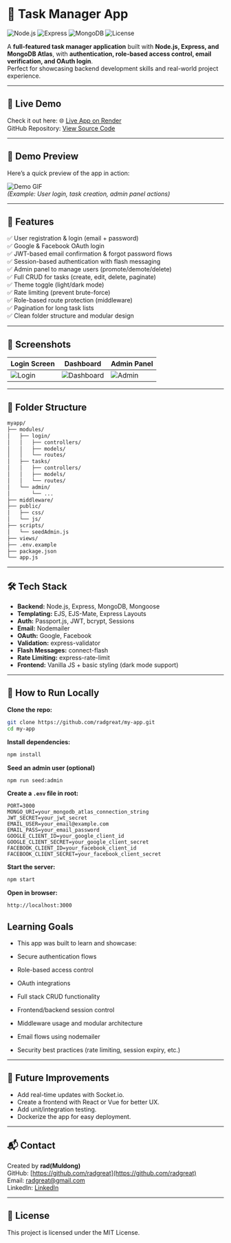 # 📝 Task Manager App

![Node.js](https://img.shields.io/badge/Node.js-v18-blue)
![Express](https://img.shields.io/badge/Express-4.x-yellow)
![MongoDB](https://img.shields.io/badge/MongoDB-Atlas-green)
![License](https://img.shields.io/badge/License-MIT-blue)

A **full-featured task manager application** built with **Node.js, Express, and MongoDB Atlas**, with **authentication, role-based access control, email verification, and OAuth login**.  
Perfect for showcasing backend development skills and real-world project experience.

---

## 🎯 Live Demo
Check it out here: 🌐 [Live App on Render](https://radtask.onrender.com)  
GitHub Repository: [View Source Code](https://github.com/radgreat/my-app)

---

## 🎥 Demo Preview
Here’s a quick preview of the app in action:

![Demo GIF](link-to-your-demo-gif.gif)  
*(Example: User login, task creation, admin panel actions)*

---

## 🚀 Features

✅ User registration & login (email + password)  
✅ Google & Facebook OAuth login  
✅ JWT-based email confirmation & forgot password flows  
✅ Session-based authentication with flash messaging  
✅ Admin panel to manage users (promote/demote/delete)  
✅ Full CRUD for tasks (create, edit, delete, paginate)  
✅ Theme toggle (light/dark mode)  
✅ Rate limiting (prevent brute-force)  
✅ Role-based route protection (middleware)  
✅ Pagination for long task lists  
✅ Clean folder structure and modular design  

---

## 📸 Screenshots

| Login Screen | Dashboard | Admin Panel |
|--------------|-----------|-------------|
| ![Login](link-to-login-screenshot.png) | ![Dashboard](link-to-dashboard-screenshot.png) | ![Admin](link-to-admin-screenshot.png) |

---

## 📁 Folder Structure
```bash
myapp/
├── modules/
│   ├── login/
│   │   ├── controllers/
│   │   ├── models/
│   │   └── routes/
│   ├── tasks/
│   │   ├── controllers/
│   │   ├── models/
│   │   └── routes/
│   └── admin/
│       └── ...
├── middleware/
├── public/
│   ├── css/
│   └── js/
├── scripts/
│   └── seedAdmin.js
├── views/
├── .env.example
├── package.json
└── app.js
```

---

## 🛠 Tech Stack

- **Backend:** Node.js, Express, MongoDB, Mongoose  
- **Templating:** EJS, EJS-Mate, Express Layouts  
- **Auth:** Passport.js, JWT, bcrypt, Sessions  
- **Email:** Nodemailer  
- **OAuth:** Google, Facebook  
- **Validation:** express-validator  
- **Flash Messages:** connect-flash  
- **Rate Limiting:** express-rate-limit  
- **Frontend:** Vanilla JS + basic styling (dark mode support)

---

## 🏃 How to Run Locally

**Clone the repo:**
```bash
git clone https://github.com/radgreat/my-app.git
cd my-app
```

**Install dependencies:**
```bash
npm install
```
**Seed an admin user (optional)**

```bash
npm run seed:admin
```

**Create a `.env` file in root:**
```env
PORT=3000
MONGO_URI=your_mongodb_atlas_connection_string
JWT_SECRET=your_jwt_secret
EMAIL_USER=your_email@example.com
EMAIL_PASS=your_email_password
GOOGLE_CLIENT_ID=your_google_client_id
GOOGLE_CLIENT_SECRET=your_google_client_secret
FACEBOOK_CLIENT_ID=your_facebook_client_id
FACEBOOK_CLIENT_SECRET=your_facebook_client_secret
```

**Start the server:**
```bash
npm start
```

**Open in browser:**
```
http://localhost:3000
```

## Learning Goals

- This app was built to learn and showcase:

- Secure authentication flows

- Role-based access control

- OAuth integrations

- Full stack CRUD functionality

- Frontend/backend session control

- Middleware usage and modular architecture

- Email flows using nodemailer

- Security best practices (rate limiting, session expiry, etc.)


---

## 🌱 Future Improvements

- Add real-time updates with Socket.io.
- Create a frontend with React or Vue for better UX.
- Add unit/integration testing.
- Dockerize the app for easy deployment.

---

## 📬 Contact

Created by **rad(Muldong)**  
GitHub: [https://github.com/radgreat](https://github.com/radgreat)  
Email: radgreat@gmail.com  
LinkedIn: [LinkedIn](https://www.linkedin.com/in/rad-dgreat-92725029a/)

---

## 📜 License

This project is licensed under the MIT License.

